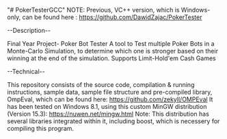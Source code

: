 "# PokerTesterGCC" 
NOTE: Previous, VC++ version, which is Windows-only, can be found here : https://github.com/DawidZajac/PokerTester

--Description--

Final Year Project- Poker Bot Tester A tool to Test multiple Poker Bots in a Monte-Carlo Simulation, to determine which one is stronger based on their winning at the end of the simulation. Supports Limit-Hold'em Cash Games

--Technical--

This repository consists of the source code, compilation & running instructions, sample data, sample file structure and pre-compiled library, OmpEval, which can be found here: https://github.com/zekyll/OMPEval
It has been tested on Windows 8.1, using this custom MinGW distribution (Version 15.3): https://nuwen.net/mingw.html
Note: This distribution has several libraries integrated within it, including boost, which is necessery for compiling this program.

